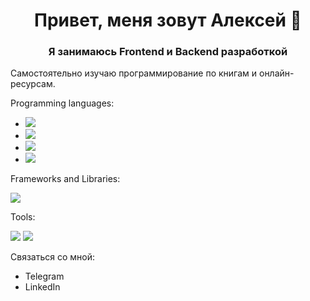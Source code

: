 <h1 align="center">Привет, меня зовут Алексей 👋</h1>
<h3 align="center">Я занимаюсь Frontend и Backend разработкой</h3>
<p>Самостоятельно изучаю программирование по книгам и онлайн-ресурсам.</p>
<p>Programming languages:</p>
<ul>
  <li><img src="https://img.shields.io/badge/HTML5-E34F26?style=for-the-badge&logo=html5&logoColor=white" /></li>
  <li><img src="https://img.shields.io/badge/CSS3-1572B6?style=for-the-badge&logo=css3&logoColor=white" /></li>
  <li><img src="https://img.shields.io/badge/JavaScript-323330?style=for-the-badge&logo=javascript&logoColor=F7DF1E" /></li>
  <li><img src="https://img.shields.io/badge/C%23-239120?style=for-the-badge&logo=c-sharp&logoColor=white" /></li>
</ul>
<p>Frameworks and Libraries:</p>
<img src="https://img.shields.io/badge/.NET-512BD4?style=for-the-badge&logo=dotnet&logoColor=white" />
<p>Tools:</p>
<img src="https://img.shields.io/badge/Xcode-007ACC?style=flat-square&logo=Xcode&logoColor=white" />
<img src="https://img.shields.io/badge/Visual_Studio_Code-0078D4?style=for-the-badge&logo=visual%20studio%20code&logoColor=white" />

<p>Связаться со мной:</p>
<ul>
  <li>Telegram</li>
  <li>LinkedIn</li>
</ul>

<!--
**Aleksei-Kireev/Aleksei-Kireev** is a ✨ _special_ ✨ repository because its `README.md` (this file) appears on your GitHub profile.

Here are some ideas to get you started:

- 🔭 I’m currently working on ...
- 🌱 I’m currently learning ...
- 👯 I’m looking to collaborate on ...
- 🤔 I’m looking for help with ...
- 💬 Ask me about ...
- 📫 How to reach me: ...
- 😄 Pronouns: ...
- ⚡ Fun fact: ...
-->
